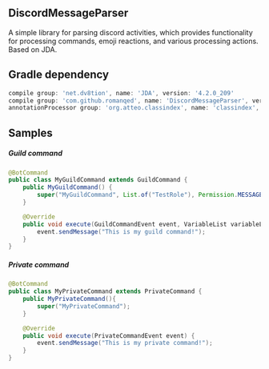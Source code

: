 ## DiscordMessageParser
A simple library for parsing discord activities, which provides functionality for processing commands, emoji reactions, and various processing actions. Based on JDA.

## Gradle dependency
```Groovy
compile group: 'net.dv8tion', name: 'JDA', version: '4.2.0_209'
compile group: 'com.github.romanqed', name: 'DiscordMessageParser', version: '0.0.1'
annotationProcessor group: 'org.atteo.classindex', name: 'classindex', version: '3.4'
```

## Samples
##### Guild command
```Java
@BotCommand
public class MyGuildCommand extends GuildCommand {
    public MyGuildCommand() {
        super("MyGuildCommand", List.of("TestRole"), Permission.MESSAGE_MANAGE);
    }

    @Override
    public void execute(GuildCommandEvent event, VariableList variableList) {
        event.sendMessage("This is my guild command!");
    }
}
```

##### Private command
```Java
@BotCommand
public class MyPrivateCommand extends PrivateCommand {
    public MyPrivateCommand(){
        super("MyPrivateCommand");
    }

    @Override
    public void execute(PrivateCommandEvent event) {
        event.sendMessage("This is my private command!");
    }
}
```

